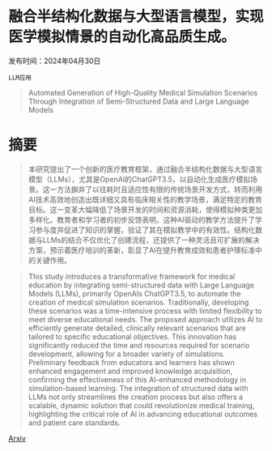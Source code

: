 # 融合半结构化数据与大型语言模型，实现医学模拟情景的自动化高品质生成。

发布时间：2024年04月30日

`LLM应用`

> Automated Generation of High-Quality Medical Simulation Scenarios Through Integration of Semi-Structured Data and Large Language Models

# 摘要

> 本研究提出了一个创新的医疗教育框架，通过融合半结构化数据与大型语言模型（LLMs），尤其是OpenAI的ChatGPT3.5，以自动化生成医疗模拟场景。这一方法摒弃了以往耗时且适应性有限的传统场景开发方式，转而利用AI技术高效地创造出既详细又具有临床相关性的教学场景，满足特定的教育目标。这一变革大幅降低了场景开发的时间和资源消耗，使得模拟种类更加多样化。教育者和学习者的初步反馈表明，这种AI驱动的教学方法提升了学习参与度并促进了知识的掌握，验证了其在模拟教学中的有效性。结构化数据与LLMs的结合不仅优化了创建流程，还提供了一种灵活且可扩展的解决方案，预示着医疗培训的革新，彰显了AI在提升教育成效和患者护理标准中的关键作用。

> This study introduces a transformative framework for medical education by integrating semi-structured data with Large Language Models (LLMs), primarily OpenAIs ChatGPT3.5, to automate the creation of medical simulation scenarios. Traditionally, developing these scenarios was a time-intensive process with limited flexibility to meet diverse educational needs. The proposed approach utilizes AI to efficiently generate detailed, clinically relevant scenarios that are tailored to specific educational objectives. This innovation has significantly reduced the time and resources required for scenario development, allowing for a broader variety of simulations. Preliminary feedback from educators and learners has shown enhanced engagement and improved knowledge acquisition, confirming the effectiveness of this AI-enhanced methodology in simulation-based learning. The integration of structured data with LLMs not only streamlines the creation process but also offers a scalable, dynamic solution that could revolutionize medical training, highlighting the critical role of AI in advancing educational outcomes and patient care standards.

[Arxiv](https://arxiv.org/abs/2404.19713)